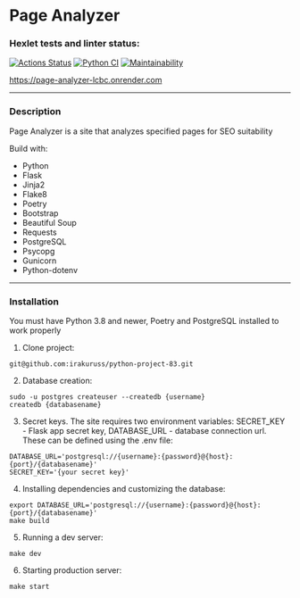 # Page Analyzer

### Hexlet tests and linter status:
[![Actions Status](https://github.com/irakuruss/python-project-83/actions/workflows/hexlet-check.yml/badge.svg)](https://github.com/irakuruss/python-project-83/actions)
[![Python CI](https://github.com/irakuruss/python-project-83/actions/workflows/main.yml/badge.svg)](https://github.com/irakuruss/python-project-83/actions/workflows/main.yml)
[![Maintainability](https://api.codeclimate.com/v1/badges/adcd1a65ef458b8e6b9f/maintainability)](https://codeclimate.com/github/irakuruss/python-project-83/maintainability)

https://page-analyzer-lcbc.onrender.com
___
### Description
Page Analyzer is a site that analyzes specified pages for SEO suitability

Build with:

- Python
- Flask
- Jinja2
- Flake8
- Poetry
- Bootstrap
- Beautiful Soup
- Requests
- PostgreSQL
- Psycopg
- Gunicorn
- Python-dotenv
___
### Installation
You must have Python 3.8 and newer, Poetry and PostgreSQL installed to work properly
1. Clone project:
```
git@github.com:irakuruss/python-project-83.git
```
2. Database creation:
```
sudo -u postgres createuser --createdb {username} 
createdb {databasename}
```
3. Secret keys.
The site requires two environment variables: SECRET_KEY - Flask app secret key, DATABASE_URL - database connection url. These can be defined using the .env file:
```
DATABASE_URL='postgresql://{username}:{password}@{host}:{port}/{databasename}'
SECRET_KEY='{your secret key}'
```
4. Installing dependencies and customizing the database:
```
export DATABASE_URL='postgresql://{username}:{password}@{host}:{port}/{databasename}'
make build
```
5. Running a dev server:
```
make dev
```
6. Starting production server:
```
make start
```

